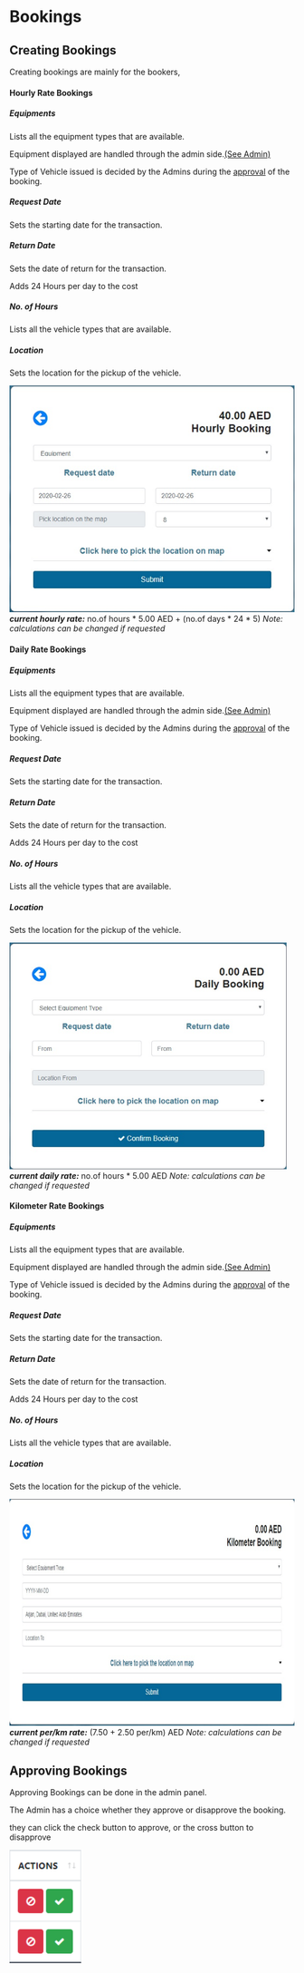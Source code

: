 # Bookings 

## Creating Bookings

Creating bookings are mainly for the bookers, 

#### Hourly Rate Bookings

##### Equipments
Lists all the equipment types that are available. 

Equipment displayed are handled through the admin side.[(See Admin)](admin.md#Vehicles)

Type of Vehicle issued is decided by the Admins during the [approval](bookings.md#Approving-Bookings) of the booking.

##### Request Date
Sets the starting date for the transaction.

##### Return Date
Sets the date of return for the transaction.

Adds 24 Hours per day to the cost

##### No. of Hours
Lists all the vehicle types that are available.

##### Location
Sets the location for the pickup of the vehicle.

<img src="./media/Client/hbook.jpg"
     alt="Welcome Page"
     style="margin-left: auto; margin-right: auto; height: 400px" />
**_current hourly rate:_**  no.of hours * 5.00 AED + (no.of days * 24 * 5)
_Note: calculations can be changed if requested_

#### Daily Rate Bookings
##### Equipments
Lists all the equipment types that are available. 

Equipment displayed are handled through the admin side.[(See Admin)](admin.md#Vehicles)

Type of Vehicle issued is decided by the Admins during the [approval](bookings.md#Approving-Bookings) of the booking.

##### Request Date
Sets the starting date for the transaction.

##### Return Date
Sets the date of return for the transaction.

Adds 24 Hours per day to the cost

##### No. of Hours
Lists all the vehicle types that are available.

##### Location
Sets the location for the pickup of the vehicle.

<img src="./media/Client/dbook.jpg"
     alt="Welcome Page"
     style="margin-left: auto; margin-right: auto; height: 400px" />
**_current daily rate:_**  no.of hours * 5.00 AED
_Note: calculations can be changed if requested_

#### Kilometer Rate Bookings
##### Equipments
Lists all the equipment types that are available. 

Equipment displayed are handled through the admin side.[(See Admin)](admin.md#Vehicles)

Type of Vehicle issued is decided by the Admins during the [approval](bookings.md#Approving-Bookings) of the booking.

##### Request Date
Sets the starting date for the transaction.

##### Return Date
Sets the date of return for the transaction.

Adds 24 Hours per day to the cost

##### No. of Hours
Lists all the vehicle types that are available.

##### Location
Sets the location for the pickup of the vehicle.

<img src="./media/Client/kbook.jpg"
     alt="Welcome Page"
     style="margin-left: auto; margin-right: auto; height: 400px" />
**_current per/km rate:_** (7.50 + 2.50 per/km) AED
_Note: calculations can be changed if requested_

## Approving Bookings

Approving Bookings can be done in the admin panel.

The Admin has a choice whether they approve or disapprove the booking.

they can click the check button to approve, or the cross button to disapprove

<img src="./media/Client/approve.png"
     alt="Welcome Page"
     style="margin-left: auto; margin-right: auto; height: 200px" />
